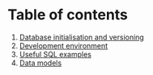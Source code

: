 # Table of contents
1. [Database initialisation and versioning](./database_init.md)
2. [Development environment](./dev_env.md)
3. [Useful SQL examples](./sql_examples.md)
4. [Data models](#todo)
